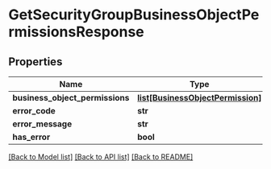# GetSecurityGroupBusinessObjectPermissionsResponse

## Properties
Name | Type | Description | Notes
------------ | ------------- | ------------- | -------------
**business_object_permissions** | [**list[BusinessObjectPermission]**](BusinessObjectPermission.md) |  | [optional] 
**error_code** | **str** |  | [optional] 
**error_message** | **str** |  | [optional] 
**has_error** | **bool** |  | [optional] 

[[Back to Model list]](../README.md#documentation-for-models) [[Back to API list]](../README.md#documentation-for-api-endpoints) [[Back to README]](../README.md)


